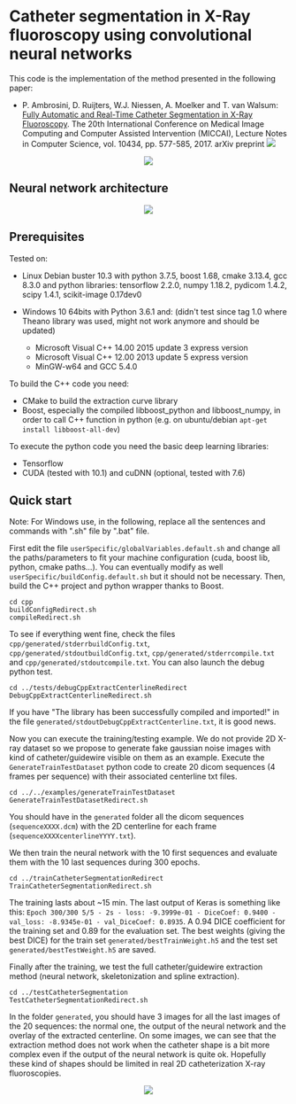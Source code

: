 # Catheter segmentation in X-Ray fluoroscopy using convolutional neural networks

This code is the implementation of the method presented in the following paper:
	
- P. Ambrosini, D. Ruijters, W.J. Niessen, A. Moelker and T. van Walsum: [Fully Automatic and Real-Time Catheter Segmentation in X-Ray Fluoroscopy][2017Ambrosini]. The 20th International Conference on Medical Image Computing and Computer Assisted Intervention (MICCAI), Lecture Notes in Computer Science, vol. 10434, pp. 577-585, 2017.
arXiv preprint [![](docs/images/pdf.png)][2017AmbrosiniPreprint]

[2017Ambrosini]: https://doi.org/10.1007/978-3-319-66185-8_65
[2017AmbrosiniPreprint]: https://arxiv.org/abs/1707.05137

<p align="center">
	<img src="docs/images/catheterExtractionExample2.png">
</p>

## Neural network architecture

<p align="center">
	<img src="docs/images/diagramCNN.png">
</p>

## Prerequisites

Tested on:

- Linux Debian buster 10.3 with python 3.7.5, boost 1.68, cmake 3.13.4, gcc 8.3.0 and python libraries: tensorflow 2.2.0, numpy 1.18.2, pydicom 1.4.2, scipy 1.4.1, scikit-image 0.17dev0

- Windows 10 64bits with Python 3.6.1 and: (didn't test since tag 1.0 where Theano library was used, might not work anymore and should be updated)
	- Microsoft Visual C++ 14.00 2015 update 3 express version
	- Microsoft Visual C++ 12.00 2013 update 5 express version
	- MinGW-w64 and GCC 5.4.0

To build the C++ code you need:

- CMake to build the extraction curve library
- Boost, especially the compiled libboost_python and libboost_numpy, in order to call C++ function in python (e.g. on ubuntu/debian `apt-get install libboost-all-dev`)

To execute the python code you need the basic deep learning libraries:

- Tensorflow
- CUDA (tested with 10.1) and cuDNN (optional, tested with 7.6)

## Quick start

Note: For Windows use, in the following, replace all the sentences and commands with ".sh" file by ".bat" file.

First edit the file `userSpecific/globalVariables.default.sh` and change all the paths/parameters to fit your machine configuration (cuda, boost lib, python, cmake paths...). You can eventually modify as well `userSpecific/buildConfig.default.sh` but it should not be necessary.
Then, build the C++ project and python wrapper thanks to Boost.

```batch
cd cpp
buildConfigRedirect.sh
compileRedirect.sh
````

To see if everything went fine, check the files `cpp/generated/stderrbuildConfig.txt`, `cpp/generated/stdoutbuildConfig.txt`, `cpp/generated/stderrcompile.txt` and `cpp/generated/stdoutcompile.txt`.
You can also launch the debug python test.

```batch
cd ../tests/debugCppExtractCenterlineRedirect
DebugCppExtractCenterlineRedirect.sh
````

If you have "The library has been successfully compiled and imported!" in the file `generated/stdoutDebugCppExtractCenterline.txt`, it is good news.

Now you can execute the training/testing example. We do not provide 2D X-ray dataset so we propose to generate fake gaussian noise images with kind of catheter/guidewire visible on them as an example.
Execute the `GenerateTrainTestDataset` python code to create 20 dicom sequences (4 frames per sequence) with their associated centerline txt files.

```batch
cd ../../examples/generateTrainTestDataset
GenerateTrainTestDatasetRedirect.sh
````

You should have in the `generated` folder all the dicom sequences (`sequenceXXXX.dcm`) with the 2D centerline for each frame (`sequenceXXXXcenterlineYYYY.txt`).

We then train the neural network with the 10 first sequences and evaluate them with the 10 last sequences during 300 epochs.

```batch
cd ../trainCatheterSegmentationRedirect
TrainCatheterSegmentationRedirect.sh
````

The training lasts about ~15 min. The last output of Keras is something like this: `Epoch 300/300 5/5 - 2s - loss: -9.3999e-01 - DiceCoef: 0.9400 - val_loss: -8.9345e-01 - val_DiceCoef: 0.8935`. A 0.94 DICE coefficient for the training set and 0.89 for the evaluation set. The best weights (giving the best DICE) for the train set `generated/bestTrainWeight.h5` and the test set `generated/bestTestWeight.h5` are saved.

Finally after the training, we test the full catheter/guidewire extraction method (neural network, skeletonization and spline extraction).

```batch
cd ../testCatheterSegmentation
TestCatheterSegmentationRedirect.sh
````

In the folder `generated`, you should have 3 images for all the last images of the 20 sequences: the normal one, the output of the neural network and the overlay of the extracted centerline. On some images, we can see that the extraction method does not work when the catheter shape is a bit more complex even if the output of the neural network is quite ok. Hopefully these kind of shapes should be limited in real 2D catheterization X-ray fluoroscopies.

<p align="center">
	<img src="docs/images/catheterExtractionExample.png">
</p>
